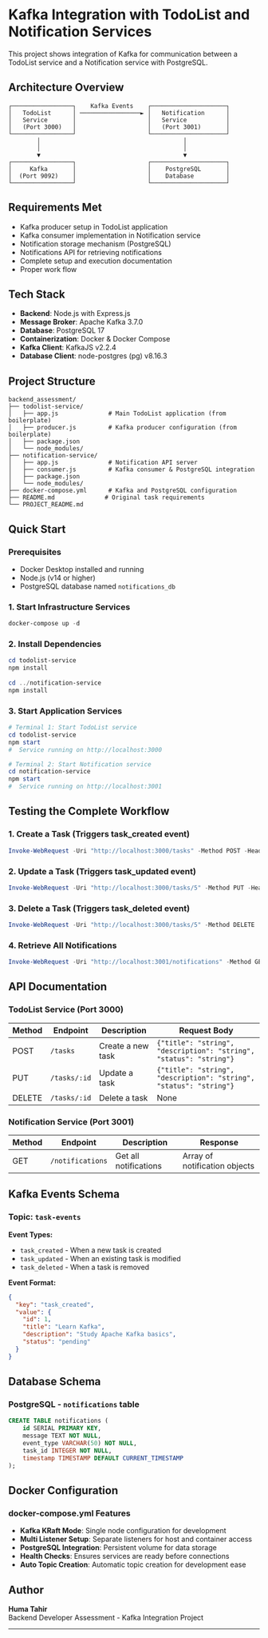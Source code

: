 # Kafka Integration with TodoList and Notification Services

This project shows integration of Kafka for communication between a TodoList service and a Notification service with PostgreSQL. 

##  Architecture Overview

```
┌─────────────────┐    Kafka Events    ┌─────────────────────┐
│   TodoList      │ ─────────────────► │   Notification      │
│   Service       │                    │   Service           │
│   (Port 3000)   │                    │   (Port 3001)       │
└─────────────────┘                    └─────────────────────┘
        │                                        │
        │                                        │
        ▼                                        ▼
┌─────────────────┐                    ┌─────────────────────┐
│     Kafka       │                    │    PostgreSQL       │
│  (Port 9092)    │                    │    Database         │
└─────────────────┘                    └─────────────────────┘
```

##  Requirements Met

-  Kafka producer setup in TodoList application  
-  Kafka consumer implementation in Notification service  
-  Notification storage mechanism (PostgreSQL)  
-  Notifications API for retrieving notifications  
-  Complete setup and execution documentation  
-  Proper work flow  

##  Tech Stack

- **Backend**: Node.js with Express.js
- **Message Broker**: Apache Kafka 3.7.0
- **Database**: PostgreSQL 17
- **Containerization**: Docker & Docker Compose
- **Kafka Client**: KafkaJS v2.2.4
- **Database Client**: node-postgres (pg) v8.16.3

##  Project Structure

```
backend_assessment/
├── todolist-service/
│   ├── app.js              # Main TodoList application (from boilerplate)
│   ├── producer.js         # Kafka producer configuration (from boilerplate)
│   ├── package.json        
│   └── node_modules/       
├── notification-service/
│   ├── app.js              # Notification API server
│   ├── consumer.js         # Kafka consumer & PostgreSQL integration
│   ├── package.json       
│   └── node_modules/       
├── docker-compose.yml      # Kafka and PostgreSQL configuration
├── README.md              # Original task requirements
└── PROJECT_README.md      
```

##  Quick Start

### Prerequisites

- Docker Desktop installed and running
- Node.js (v14 or higher)
- PostgreSQL database named `notifications_db`

### 1. Start Infrastructure Services

```powershell
docker-compose up -d
```

### 2. Install Dependencies

```powershell
cd todolist-service
npm install
  
cd ../notification-service
npm install
```

### 3. Start Application Services

```powershell
# Terminal 1: Start TodoList service
cd todolist-service
npm start
#  Service running on http://localhost:3000

# Terminal 2: Start Notification service
cd notification-service  
npm start
#  Service running on http://localhost:3001
```

##  Testing the Complete Workflow

### 1. Create a Task (Triggers task_created event)
```powershell
Invoke-WebRequest -Uri "http://localhost:3000/tasks" -Method POST -Headers @{"Content-Type"="application/json"}-Body '{"title": "Demo Task", "description": "Testing for screenshot", "status": "pending"}'

```

### 2. Update a Task (Triggers task_updated event)
```powershell
Invoke-WebRequest -Uri "http://localhost:3000/tasks/5" -Method PUT -Headers @{"Content-Type"="application/json"}-Body '{"title": "Updated Demo Task", "status": "completed"}'

```

### 3. Delete a Task (Triggers task_deleted event)
```powershell
Invoke-WebRequest -Uri "http://localhost:3000/tasks/5" -Method DELETE

```

### 4. Retrieve All Notifications
```powershell
Invoke-WebRequest -Uri "http://localhost:3001/notifications" -Method GET

```

##  API Documentation

### TodoList Service (Port 3000)

| Method | Endpoint      | Description        | Request Body |
|--------|---------------|--------------------|--------------|
| POST   | `/tasks`      | Create a new task  | `{"title": "string", "description": "string", "status": "string"}` |
| PUT    | `/tasks/:id`  | Update a task      | `{"title": "string", "description": "string", "status": "string"}` |
| DELETE | `/tasks/:id`  | Delete a task      | None |

### Notification Service (Port 3001)

| Method | Endpoint         | Description           | Response |
|--------|------------------|-----------------------|----------|
| GET    | `/notifications` | Get all notifications | Array of notification objects |


##  Kafka Events Schema

### Topic: `task-events`

**Event Types:**
- `task_created` - When a new task is created
- `task_updated` - When an existing task is modified  
- `task_deleted` - When a task is removed

**Event Format:**
```json
{
  "key": "task_created",
  "value": {
    "id": 1,
    "title": "Learn Kafka",
    "description": "Study Apache Kafka basics",
    "status": "pending"
  }
}
```

##  Database Schema

### PostgreSQL - `notifications` table

```sql
CREATE TABLE notifications (
    id SERIAL PRIMARY KEY,
    message TEXT NOT NULL,
    event_type VARCHAR(50) NOT NULL,
    task_id INTEGER NOT NULL,
    timestamp TIMESTAMP DEFAULT CURRENT_TIMESTAMP
);
```

##  Docker Configuration

### docker-compose.yml Features

- **Kafka KRaft Mode**: Single node configuration for development
- **Multi Listener Setup**: Separate listeners for host and container access
- **PostgreSQL Integration**: Persistent volume for data storage
- **Health Checks**: Ensures services are ready before connections
- **Auto Topic Creation**: Automatic topic creation for development ease

##  Author

**Huma Tahir**  
Backend Developer Assessment - Kafka Integration Project

---


